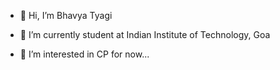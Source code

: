 - 👋 Hi, I’m Bhavya Tyagi

- 🌱 I’m currently student at Indian Institute of Technology, Goa

- 👀 I’m interested in CP for now...
